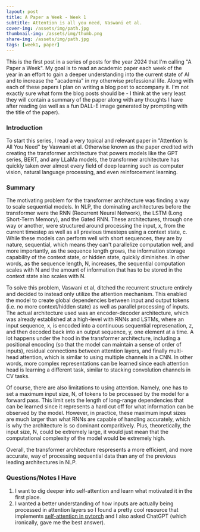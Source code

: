 ```yaml
---
layout: post
title: A Paper a Week - Week 1
subtitle: Attention is all you need, Vaswani et al.
cover-img: /assets/img/path.jpg
thumbnail-img: /assets/img/thumb.png
share-img: /assets/img/path.jpg
tags: [week1, paper]
---
```


This is the first post in a series of posts for the year 2024 that I'm calling "A Paper a Week". My goal is to read an academic paper each week of the year in an effort to gain a deeper understanding into the current state of AI and to increase the "academia" in my otherwise professional life. Along with each of these papers I plan on writing a blog post to accompany it. I'm not exactly sure what form the blog posts should be - I think at the very least they will contain a summary of the paper along with any thoughts I have after reading (as well as a fun DALL-E image generated by prompting with the title of the paper).

### Introduction
To start this series, I read a very topical and relevant paper in "Attention Is All You Need" by Vaswani et al. Otherwise known as the paper credited with creating the transformer architecture that powers models like the GPT series, BERT, and any LLaMa models, the transformer architecture has quickly taken over almost every field of deep learning such as computer vision, natural language processing, and even reinforcement learning.

### Summary
The motivating problem for the transformer architecture was finding a way to scale sequential models. In NLP, the dominating architectures before the transformer were the RNN (Recurrent Neural Network), the LSTM
(Long Short-Term Memory), and the Gated RNN. These architectures, through one way or another, were structured around processing the input, x, from the current timestep as well as all previous timesteps using a context state, c. While these models can perform well with short sequences, they are by nature, sequential, which means they can't parallelize computation well, and more importantly, as the sequence length grows, the information storage capability of the context state, or hidden state, quickly diminishes. In other words, as the sequence length, N, increases, the sequential computation scales with N and the amount of information that has to be stored in the context state also scales with N. 

To solve this problem, Vaswani et al, ditched the recurrent structure entirely and decided to instead only utilize the attention mechanism. This enabled the model to create global dependencies between input and output tokens (i.e. no more context/hidden state) as well as parallel processing of inputs. The actual architecture used was an encoder-decoder architecture, which was already established at a high-level with RNNs and LSTMs, where an input sequence, x, is encoded into a continuous sequential represenation, z, and then decoded back into an output sequence, y, one element at a time. A lot happens under the hood in the transformer architecture, including a positional encoding (so that the model can maintain a sense of order of inputs), residual connections between attention layers, and finally multi-head attention, which is similar to using multiple channels in a CNN. In other words, more complex representations can be learned since each attention head is learning a different task, similar to stacking convolution channels in CV tasks.

Of course, there are also limitations to using attention. Namely, one has to set a maximum input size, N, of tokens to be processed by the model for a forward pass. This limit sets the length of long-range dependencies that can be learned since it represents a hard cut off for what information can be observed by the model. However, in practice, these maximum input sizes are much larger than what RNNs are capable of handling accurately, which is why the architecture is so dominant comparitively. Plus, theoretically, the input size, N, could be extremely large, it would just mean that the computational complexity of the model would be extremely high.

Overall, the transformer architecture respresents a more efficient, and more accurate, way of processing sequential data than any of the previous leading architectures in NLP.

### Questions/Notes I Have
1. I want to dig deeper into self-attention and learn what motivated it in the first place.
2. I wanted a better understanding of how inputs are actually being processed in attention layers so I found a pretty cool resource that implements [self-attention in pytorch](https://spotintelligence.com/2023/01/31/self-attention/) and I also asked ChatGPT (which ironically, gave me the best answer).